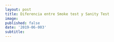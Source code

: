 ```yaml
---
layout: post
title: Diferencia entre Smoke test y Sanity Test
image: 
published: false
date: '2019-06-003'
subtitle: 
---
```


